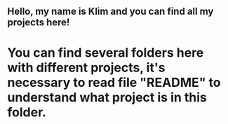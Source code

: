 ## Hello, my name is Klim and you can find all my projects here!
# You can find several folders here with different projects, it's necessary to read file "README" to understand what project is in this folder.
